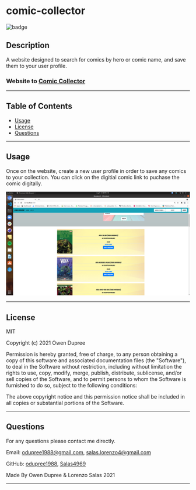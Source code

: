 # comic-collector

![badge](https://img.shields.io/badge/License-MIT-brightgreen)

## Description

A website designed to search for comics by hero or comic name, and save them to your user profile.

### Website to [Comic Collector](https://comic-collector-ucf.herokuapp.com/)

---

## Table of Contents

- [Usage](#usage)
- [License](#license)
- [Questions](#questions)

---

## Usage

Once on the website, create a new user profile in order to save any comics to your collection. You can click on the digitial comic link to puchase the comic digitally.

![](public/IMG/comic-collector001.png)

---

## License

MIT

Copyright (c) 2021 Owen Dupree

Permission is hereby granted, free of charge, to any person obtaining a copy
of this software and associated documentation files (the "Software"), to deal
in the Software without restriction, including without limitation the rights
to use, copy, modify, merge, publish, distribute, sublicense, and/or sell
copies of the Software, and to permit persons to whom the Software is
furnished to do so, subject to the following conditions:

The above copyright notice and this permission notice shall be included in all
copies or substantial portions of the Software.

---

## Questions

For any questions please contact me directly.

Email: <odupree1988@gmail.com>, <salas.lorenzo4@gmail.com>

GitHub: [odupree1988](https://github.com/odupree1988), [Salas4969](https://github.com/Salas4969)

Made By Owen Dupree & Lorenzo Salas 2021

---
